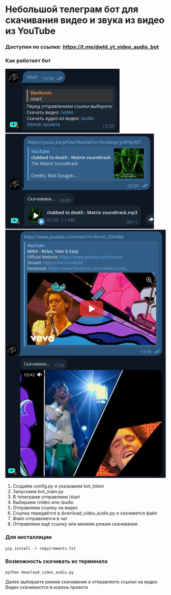 # Небольшой телеграм бот для скачивания видео и звука из видео из YouTube
### Доступен по ссылке: https://t.me/dwld_yt_video_audio_bot
### Как работает бот
![](imgs/start_img.png)
![](imgs/audio_img.png)
![](imgs/video_img.png)
1. Создаём config.py и указываем bot_token
2. Запускаем bot_main.py
3. В телеграме отправляем /start
4. Выбираем /video или /audio
5. Отправляем ссылку на видео
6. Ссылка передаётся в download_video_audio.py и скачивется файл
7. Файл отправляется в чат
8. Отправляем ещё ссылку или меняем режим скачивания
### Для инсталляции
```commandline
pip install -r requirements.txt
```
### Возможность скачивать из терминала
```commandline
python download_video_audio.py
```
Далее выбираете режим скачивания и отправляете ссылки на видео  
Видео скачиваются в корень проекта